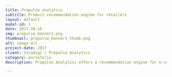 ```yaml
---
title: Propulse analytics
subtitle: Product recommendation engine for retailers
layout: default
modal-id: 1
date: 2017-10-16
img: propulse_banner1.png
thumbnail: propulse_banner1_thumb.png
alt: image-alt
project-date: 2017
client: Stradigi / Propulse Analytics
category: portefolio
description: Propulse Analytics offers a recommendation engine for e-commerce retailers. It uses Artificial intelligence to analyse product's images and customer purchases history in order to determine what the shopper is looking for, and what other products they might want to purchase. My work in this project is to design and develop the backend service and the recommendation engine that powers this application.

---
```

